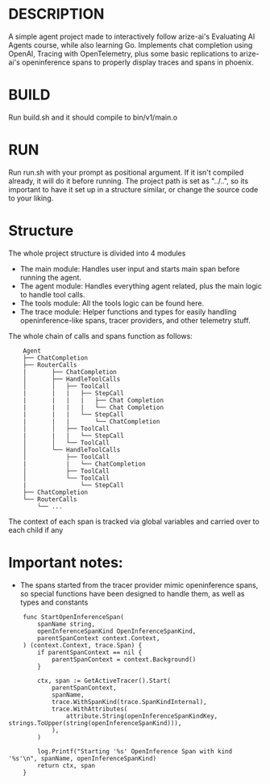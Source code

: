 # DESCRIPTION
A simple agent project made to interactively follow arize-ai's Evaluating AI Agents course, while also learning Go.
Implements chat completion using OpenAI, Tracing with OpenTelemetry, plus some basic replications to arize-ai's openinference spans
to properly display traces and spans in phoenix.

# BUILD
Run build.sh and it should compile to bin/v1/main.o

# RUN
Run run.sh with your prompt as positional argument. If it isn't compiled already, it will do it before running.
The project path is set as "../..", so its important to have it set up in a structure similar, or change the source code to your liking.

# Structure
The whole project structure is divided into 4 modules
- The main module: Handles user input and starts main span before running the agent.
- The agent module: Handles everything agent related, plus the main logic to handle tool calls.
- The tools module: All the tools logic can be found here.
- The trace module: Helper functions and types for easily handling openinference-like spans, tracer providers, and other telemetry stuff.

The whole chain of calls and spans function as follows:
```
    Agent
    ├── ChatCompletion
    ├── RouterCalls
    |       ├── ChatCompletion
    │       ├── HandleToolCalls
    │       │   ├── ToolCall
    |       |   |   ├── StepCall
    |       |   |   |   ├── Chat Completion
    |       |   |   |   └── Chat Completion
    |       |   |   └── StepCall
    |       |   |       └── ChatCompletion
    │       │   ├── ToolCall
    |       |   |   └── StepCall
    │       │   └── ToolCall
    │       └── HandleToolCalls
    │           ├── ToolCall
    |           |   └── ChatCompletion
    │           ├── ToolCall
    │           └── ToolCall
    |               └── StepCall
    ├── ChatCompletion
    └── RouterCalls
        └── ...
```
The context of each span is tracked via global variables and carried over to each child if any

# Important notes:

- The spans started from the tracer provider mimic openinference spans, so special functions have been designed to handle them, as well as types and constants
```
    func StartOpenInferenceSpan(
        spanName string,
        openInferenceSpanKind OpenInferenceSpanKind,
        parentSpanContext context.Context,
    ) (context.Context, trace.Span) {
        if parentSpanContext == nil {
            parentSpanContext = context.Background()
        }

        ctx, span := GetActiveTracer().Start(
            parentSpanContext,
            spanName,
            trace.WithSpanKind(trace.SpanKindInternal),
            trace.WithAttributes(
                attribute.String(openInferenceSpanKindKey, strings.ToUpper(string(openInferenceSpanKind))),
            ),
        )

        log.Printf("Starting '%s' OpenInference Span with kind '%s'\n", spanName, openInferenceSpanKind)
        return ctx, span
    }
```